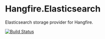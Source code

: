 Hangfire.Elasticsearch
=========

Elasticsearch storage provider for Hangfire.

[![Build Status](https://ci.appveyor.com/api/projects/status/ts5o6n8pccselnq2?svg=true)](https://ci.appveyor.com/project/christophevr/hangfire-elasticsearch)
